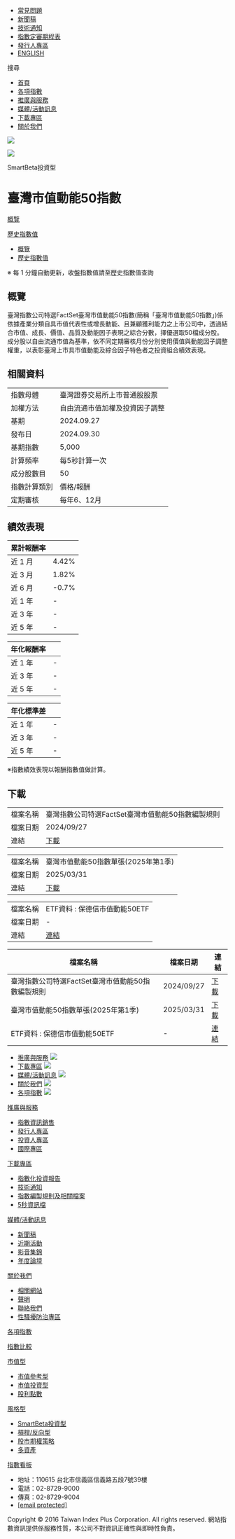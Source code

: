 * [常見問題](/promotion_and_service/investors_zone)
* [新聞稿](/news)
* [技術通知](/downloads/technical_notice)
* [指數定審期程表](/downloads/technical_notice?category_id=3)
* [發行人專區](/promotion_and_service/issuers_zone)
* [ENGLISH](/en/indexes/IX0220)

搜尋

* [首頁](/)
* [各項指數](/indexes)
* [推廣與服務](/promotion_and_service)
* [媒體/活動訊息](/media_and_events)
* [下載專區](/downloads)
* [關於我們](/company)

![](/_nuxt/img/icon-search.0764993.svg)

![](/_nuxt/img/icon-hamburger.b434b2b.png)

SmartBeta投資型

# 臺灣市值動能50指數

[概覽](/indexes/IX0220)

[歷史指數值](/indexes/IX0220/history)

* [概覽](/indexes/IX0220)
* [歷史指數值](/indexes/IX0220/history)

※ 每 1 分鐘自動更新，收盤指數值請至歷史指數值查詢

## 概覽

臺灣指數公司特選FactSet臺灣市值動能50指數(簡稱「臺灣市值動能50指數」)係依據產業分類自具市值代表性或增長動能、且兼顧獲利能力之上市公司中，透過結合市值、成長、價值、品質及動能因子表現之綜合分數，擇優選取50檔成分股。成分股以自由流通市值為基準，依不同定期審核月份分別使用價值與動能因子調整權重，以表彰臺灣上市具市值動能及綜合因子特色者之投資組合績效表現。

## 相關資料

|  |  |
| --- | --- |
| 指數母體 | 臺灣證券交易所上市普通股股票 |
| 加權方法 | 自由流通市值加權及投資因子調整 |
| 基期 | 2024.09.27 |
| 發布日 | 2024.09.30 |
| 基期指數 | 5,000 |
| 計算頻率 | 每5秒計算一次 |
| 成分股數目 | 50 |
| 指數計算類別 | 價格/報酬 |
| 定期審核 | 每年6、12月 |

## 績效表現

| 累計報酬率 | |
| --- | --- |
| 近 1 月 | 4.42% |
| 近 3 月 | 1.82% |
| 近 6 月 | -0.7% |
| 近 1 年 | - |
| 近 3 年 | - |
| 近 5 年 | - |

| 年化報酬率 | |
| --- | --- |
| 近 1 年 | - |
| 近 3 年 | - |
| 近 5 年 | - |

| 年化標準差 | |
| --- | --- |
| 近 1 年 | - |
| 近 3 年 | - |
| 近 5 年 | - |

※指數績效表現以報酬指數值做計算。

## 下載

|  |  |
| --- | --- |
| 檔案名稱 | 臺灣指數公司特選FactSet臺灣市值動能50指數編製規則 |
| 檔案日期 | 2024/09/27 |
| 連結 | [下載](https://backend.taiwanindex.com.tw/api/downloadFile/IndexFiles/836/tw) |

|  |  |
| --- | --- |
| 檔案名稱 | 臺灣市值動能50指數單張(2025年第1季) |
| 檔案日期 | 2025/03/31 |
| 連結 | [下載](https://backend.taiwanindex.com.tw/api/downloadFile/IndexFiles/856/tw) |

|  |  |
| --- | --- |
| 檔案名稱 | ETF資料 : 保德信市值動能50ETF |
| 檔案日期 | - |
| 連結 | [連結](https://www.twse.com.tw/zh/products/securities/etf/products/content.html?009803#domestic) |

| 檔案名稱 | 檔案日期 | 連結 |
| --- | --- | --- |
| 臺灣指數公司特選FactSet臺灣市值動能50指數編製規則 | 2024/09/27 | [下載](https://backend.taiwanindex.com.tw/api/downloadFile/IndexFiles/836/tw) |
| 臺灣市值動能50指數單張(2025年第1季) | 2025/03/31 | [下載](https://backend.taiwanindex.com.tw/api/downloadFile/IndexFiles/856/tw) |
| ETF資料 : 保德信市值動能50ETF | - | [連結](https://www.twse.com.tw/zh/products/securities/etf/products/content.html?009803#domestic) |

* [推廣與服務](/promotion_and_service) ![](/_nuxt/img/icon-arrow-down.31514ec.svg)
* [下載專區](/downloads) ![](/_nuxt/img/icon-arrow-down.31514ec.svg)
* [媒體/活動訊息](/media_and_events) ![](/_nuxt/img/icon-arrow-down.31514ec.svg)
* [關於我們](/company/introduction) ![](/_nuxt/img/icon-arrow-down.31514ec.svg)
* [各項指數](/indexes) ![](/_nuxt/img/icon-arrow-down.31514ec.svg)

[推廣與服務](/promotion_and_service)

* [指數資訊銷售](/promotion_and_service/index_data_selling)
* [發行人專區](/promotion_and_service/issuers_zone)
* [投資人專區](/promotion_and_service/investors_zone)
* [國際專區](/promotion_and_service/global_zone)

[下載專區](/downloads)

* [指數化投資報告](/downloads/investment_report)
* [技術通知](/downloads/technical_notice)
* [指數編製規則及相關檔案](/downloads/compilation_rule)
* [5秒資訊檔](/downloads/five_seconds_information_file)

[媒體/活動訊息](/media_and_events)

* [新聞稿](/news)
* [近期活動](/campaigns)
* [影音集錦](/videos)
* [年度論壇](/forum)

[關於我們](/company/introduction)

* [相關網站](/links)
* [聲明](/statement)
* [聯絡我們](/contactus)
* [性騷擾防治專區](/anti_harassment_enforcement)

[各項指數](/indexes)

[指數比較](/indexes/comparison)

[市值型](/indexes/categories/4)

* [市值參考型](/indexes/categories/4/subcategories/5)
* [市值投資型](/indexes/categories/4/subcategories/6)
* [股利點數](/indexes/categories/4/subcategories/12)

[風格型](/indexes/categories/7)

* [SmartBeta投資型](/indexes/categories/7/subcategories/8)
* [槓桿/反向型](/indexes/categories/7/subcategories/9)
* [股市期權策略](/indexes/categories/7/subcategories/11)
* [多資產](/indexes/categories/7/subcategories/13)

[指數看板](/indexes/board/tip)

* 地址：110615 台北市信義區信義路五段7號39樓
* 電話：02-8729-9000
* 傳真：02-8729-9004
* [[email protected]](/cdn-cgi/l/email-protection#d4a7b1a6a2bdb7b194a0b5bda3b5babdbab0b1acfab7bbb9faa0a3)

Copyright © 2016 Taiwan Index Plus Corporation. All rights reserved. 網站指數資訊提供係服務性質，本公司不對資訊正確性與即時性負責。
